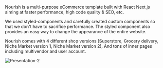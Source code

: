 
<p>Nourish is a multi-purpose eCommerce template built with React Next.js aiming at faster performance, high code quality & SEO, etc.</p>

<p>We used styled-components and carefully created custom components so that we don't have to sacrifice performance. The styled component also provides an easy way to change the appearance of the entire website.</p>

<p>Nourish comes with 4 different shop versions (Superstore, Grocery delivery, Niche Market version 1, Niche Market version 2), And tons of inner pages including multivendor and user account.</p>


<img src="https://i.ibb.co/NswLPcF/Presentation-2.png" alt="Presentation-2" border="0">

